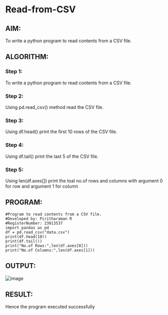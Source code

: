 # Read-from-CSV

## AIM:
To write a python program to read contents from a CSV file.

## ALGORITHM:
### Step 1:
To write a python program to read contents from a CSV file.

### Step 2:
Using pd.read_csv() method read the CSV file.

### Step 3:
Using df.head() print the first 10 rows of the CSV file.

### Step 4:
Using df.tail() print the last 5 of the CSV file.


### Step 5:
Using len(df.axes[]) print the toal no.of rows and columns with argument 0 for row and argument 1
for column


## PROGRAM:
```
#Program to read contents from a CSV file.
#Developed by: Piritharaman R
#RegisterNumber: 23013537
import pandas as pd
df = pd.read_csv("data.csv")
print(df.head(10))
print(df.tail())
print("No.of Rows:",len(df.axes[0]))
print("No.of Columns:",len(df.axes[1]))
```

## OUTPUT:
![image](https://github.com/ramanpiritha/Read-from-CSV/assets/147084116/4f113b43-fbcb-440c-9baf-9a0d91085f49)


## RESULT:

Hence the program executed successfully




